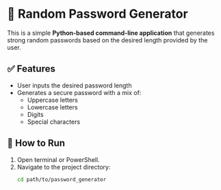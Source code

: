 # 🔐 Random Password Generator

This is a simple **Python-based command-line application** that generates strong random passwords based on the desired length provided by the user.

## ✅ Features
- User inputs the desired password length
- Generates a secure password with a mix of:
  - Uppercase letters
  - Lowercase letters
  - Digits
  - Special characters

## 🚀 How to Run

1. Open terminal or PowerShell.
2. Navigate to the project directory:
   ```bash
   cd path/to/password_generator

